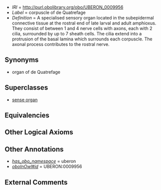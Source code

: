  * *IRI* = http://purl.obolibrary.org/obo/UBERON_0009956
 * *Label* = corpuscle of de Quatrefage
 * *Definition* = A specialised sensory organ located in the subepidermal connective tissue at the rostral end of late larval and adult amphioxus. They consist of between 1 and 4 nerve cells with axons, each with 2 cilia, surrounded by up to 7 sheath cells. The cilia extend into a protrusion of the basal lamina which surrounds each corpuscle. The axonal process contributes to the rostral nerve.

## Synonyms

 * organ of de Quatrefage

## Superclasses

 * [sense organ](../../UBERON/20/UBERON_0000020.md)

## Equivalencies


## Other Logical Axioms


## Other Annotations

 * *[has_obo_namespace](../../ce/oboInOwl#hasOBONamespace.md)* = uberon
 * *[oboInOwl#id](../../id/oboInOwl#id.md)* = UBERON:0009956

## External Comments

